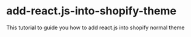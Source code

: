 # add-react.js-into-shopify-theme
This tutorial to guide you how to add react.js into shopify normal theme
